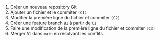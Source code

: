 1. Créer un nouveau repository Git
2. Ajouter un fichier et le commiter `(C1)`
3. Modifier la première ligne du fichier et commiter `(C2)`
4. Créer une feature branch `B1` à partir de `C1`
5. Faire une modification de la première ligne du fichier et commiter `(C3)`
6. Merger `B1` dans `main` en résolvant les conflits
